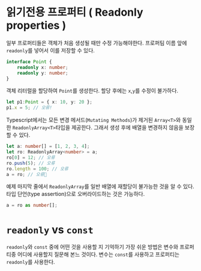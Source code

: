 # 읽기전용 프로퍼티 ( Readonly properties )

일부 프로퍼티들은 객체가 처음 생성될 때만 수정 가능해야한다. 프로퍼팀 이름 앞에 `readonly`를 넣어서 이를 저장할 수 있다.
```ts
interface Point {
    readonly x: number;
    readonly y: number;
}
```

객체 리터럴을 할당하여 `Point`를 생성한다. 할당 후에는 `x`,`y`를 수정이 불가하다.

```ts
let p1:Point = { x: 10, y: 20 };
p1.x = 5; // 오류!
```

Typescript에서는 모든 변경 메서드(`Mutating Methods`)가 제거된 `Array<T>`와 동일한 `ReadonlyArray<T>`타입을 제공한다. 그래서 생성 후에 배열을 변경하지 않음을 보장할 수 있다.

```ts
let a: number[] = [1, 2, 3, 4];
let ro: ReadonlyArray<number> = a;
ro[0] = 12; // 오류
ro.push(5); // 오류
ro.length = 100; // 오류
a = ro; // 오류
```

예제 마지막 줄에서 `ReadonlyArray`를 일반 배열에 재할당이 불가능한 것을 알 수 있다. 타입 단언(type assertion)으로 오버라이드하는 것은 가능하다.

```ts
a = ro as number[];
```

# `readonly` vs `const`

`readonly`와 `const` 중에 어떤 것을 사용할 지 기억하기 가장 쉬운 방법은 변수와 프로퍼티중 어디에 사용할지 질문해 본느 것이다. 변수는 `const`를 사용하고 프로퍼티는 `readonly`를 사용한다.